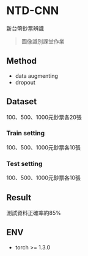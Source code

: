 # NTD-CNN
新台幣鈔票辨識
> 圖像識別課堂作業

## Method
- data augmenting
- dropout

## Dataset
100、500、1000元鈔票各20張
### Train setting
100、500、1000元鈔票各10張
### Test setting
100、500、1000元鈔票各10張

## Result
測試資料正確率約85%

## ENV
- torch >= 1.3.0
